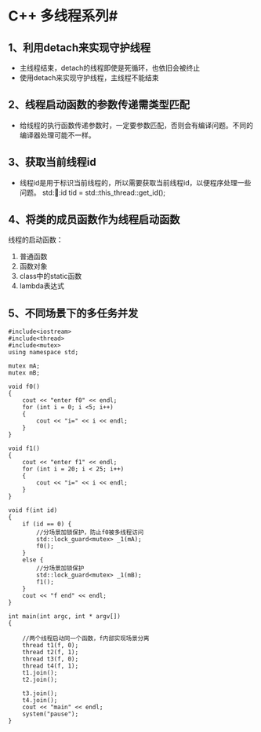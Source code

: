 # C++ 多线程系列#

## 1、利用detach来实现守护线程 ##

- 主线程结束，detach的线程即使是死循环，也依旧会被终止
- 使用detach来实现守护线程，主线程不能结束

## 2、线程启动函数的参数传递需类型匹配

- 给线程的执行函数传递参数时，一定要参数匹配，否则会有编译问题。不同的编译器处理可能不一样。 

## 3、获取当前线程id

- 线程id是用于标识当前线程的，所以需要获取当前线程id，以便程序处理一些问题。 std::thread::id tid = std::this_thread::get_id();

## 4、将类的成员函数作为线程启动函数

线程的启动函数：

1. 普通函数
2. 函数对象
3. class中的static函数
4. lambda表达式

## 5、不同场景下的多任务并发

```
#include<iostream>
#include<thread>
#include<mutex>
using namespace std;

mutex mA;
mutex mB;

void f0()
{
	cout << "enter f0" << endl;
	for (int i = 0; i <5; i++)
	{
		cout << "i=" << i << endl;
	}
}

void f1()
{
	cout << "enter f1" << endl;
	for (int i = 20; i < 25; i++)
	{
		cout << "i=" << i << endl;
	}
}

void f(int id)
{
	if (id == 0) {
		//分场景加锁保护，防止f0被多线程访问
		std::lock_guard<mutex> _1(mA);
		f0();
	}
	else {
		//分场景加锁保护
		std::lock_guard<mutex> _1(mB);
		f1();
	}
	cout << "f end" << endl;
}

int main(int argc, int * argv[])
{

	//两个线程启动同一个函数，f内部实现场景分离
	thread t1(f, 0);
	thread t2(f, 1);
	thread t3(f, 0);
	thread t4(f, 1);
	t1.join();
	t2.join();

	t3.join();
	t4.join();
	cout << "main" << endl;
	system("pause");
}
```

